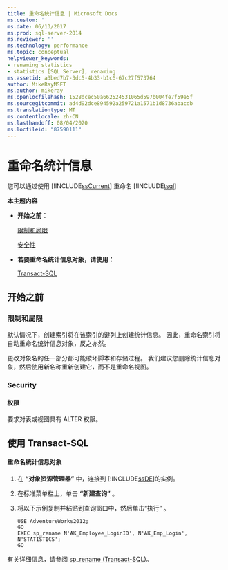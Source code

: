 ```yaml
---
title: 重命名统计信息 | Microsoft Docs
ms.custom: ''
ms.date: 06/13/2017
ms.prod: sql-server-2014
ms.reviewer: ''
ms.technology: performance
ms.topic: conceptual
helpviewer_keywords:
- renaming statistics
- statistics [SQL Server], renaming
ms.assetid: a3bed7b7-3dc5-4b33-b1c6-67c27f573764
author: MikeRayMSFT
ms.author: mikeray
ms.openlocfilehash: 1528dcec50a662524531065d597b004fe7f59e5f
ms.sourcegitcommit: ad4d92dce894592a259721a1571b1d8736abacdb
ms.translationtype: MT
ms.contentlocale: zh-CN
ms.lasthandoff: 08/04/2020
ms.locfileid: "87590111"
---
```

# <a name="rename-statistics"></a>重命名统计信息
  您可以通过使用 [!INCLUDE[ssCurrent](../../includes/sscurrent-md.md)] 重命名 [!INCLUDE[tsql](../../includes/tsql-md.md)]  
  
 **本主题内容**  
  
-   **开始之前：**  
  
     [限制和局限](#Restrictions)  
  
     [安全性](#Security)  
  
-   **若要重命名统计信息对象，请使用：**  
  
     [Transact-SQL](#TsqlProcedure)  
  
##  <a name="before-you-begin"></a><a name="BeforeYouBegin"></a> 开始之前  
  
###  <a name="limitations-and-restrictions"></a><a name="Restrictions"></a> 限制和局限  
 默认情况下，创建索引将在该索引的键列上创建统计信息。 因此，重命名索引将自动重命名统计信息对象，反之亦然。  
  
 更改对象名的任一部分都可能破坏脚本和存储过程。 我们建议您删除统计信息对象，然后使用新名称重新创建它，而不是重命名视图。  
  
###  <a name="security"></a><a name="Security"></a> Security  
  
####  <a name="permissions"></a><a name="Permissions"></a> 权限  
 要求对表或视图具有 ALTER 权限。  
  
##  <a name="using-transact-sql"></a><a name="TsqlProcedure"></a> 使用 Transact-SQL  
  
#### <a name="to-rename-a-statistics-object"></a>重命名统计信息对象  
  
1.  在 **“对象资源管理器”** 中，连接到 [!INCLUDE[ssDE](../../includes/ssde-md.md)]的实例。  
  
2.  在标准菜单栏上，单击 **“新建查询”** 。  
  
3.  将以下示例复制并粘贴到查询窗口中，然后单击“执行” 。  
  
    ```  
    USE AdventureWorks2012;  
    GO  
    EXEC sp_rename N'AK_Employee_LoginID', N'AK_Emp_Login', N'STATISTICS';   
    GO  
    ```  
  
 有关详细信息，请参阅 [sp_rename (Transact-SQL)](/sql/relational-databases/system-stored-procedures/sp-rename-transact-sql)。  
  
  

